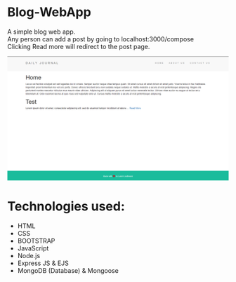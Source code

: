 # Blog-WebApp
A simple blog web app.<br />
Any person can add a post by going to localhost:3000/compose<br />
Clicking Read more will redirect to the post page.<br />

![picture alt](https://github.com/lakshjadhwanilj/Blog-WebApp/blob/master/Screenshot.png)

# Technologies used:

   * HTML
   * CSS 
   * BOOTSTRAP
   * JavaScript
   * Node.js
   * Express JS & EJS
   * MongoDB (Database) & Mongoose
